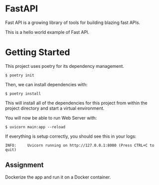 # FastAPI

Fast API is a growing library of tools for building blazing fast APIs.

This is a hello world example of Fast API.

# Getting Started

This project uses poetry for its dependency management.

```
$ poetry init
```

Then, we can install dependencies with:

```
$ poetry install
```

This will install all of the dependencies for this project from within the project directory and start a virtual environment.

You will now be able to run Web Server with:

```
$ uvicorn main:app --reload
```

If everything is setup correctly, you should see this in your logs: 

```
INFO:     Uvicorn running on http://127.0.0.1:8000 (Press CTRL+C to quit)
```

## Assignment

Dockerize the app and run it on a Docker container.









